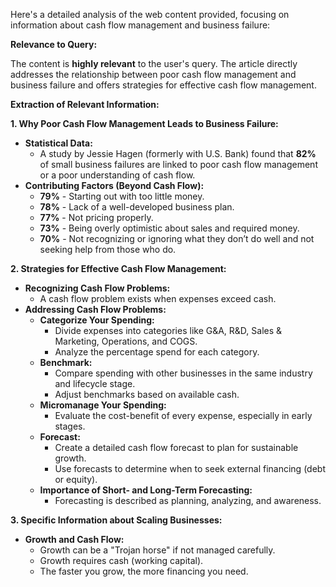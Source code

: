 Here's a detailed analysis of the web content provided, focusing on information about cash flow management and business failure:

**Relevance to Query:**

The content is **highly relevant** to the user's query. The article directly addresses the relationship between poor cash flow management and business failure and offers strategies for effective cash flow management.

**Extraction of Relevant Information:**

**1. Why Poor Cash Flow Management Leads to Business Failure:**

*   **Statistical Data:**
    *   A study by Jessie Hagen (formerly with U.S. Bank) found that **82%** of small business failures are linked to poor cash flow management or a poor understanding of cash flow.
*   **Contributing Factors (Beyond Cash Flow):**
    *   **79%** - Starting out with too little money.
    *   **78%** - Lack of a well-developed business plan.
    *   **77%** - Not pricing properly.
    *   **73%** - Being overly optimistic about sales and required money.
    *   **70%** - Not recognizing or ignoring what they don’t do well and not seeking help from those who do.

**2. Strategies for Effective Cash Flow Management:**

*   **Recognizing Cash Flow Problems:**
    *   A cash flow problem exists when expenses exceed cash.
*   **Addressing Cash Flow Problems:**
    *   **Categorize Your Spending:**
        *   Divide expenses into categories like G&A, R&D, Sales & Marketing, Operations, and COGS.
        *   Analyze the percentage spend for each category.
    *   **Benchmark:**
        *   Compare spending with other businesses in the same industry and lifecycle stage.
        *   Adjust benchmarks based on available cash.
    *   **Micromanage Your Spending:**
        *   Evaluate the cost-benefit of every expense, especially in early stages.
    *   **Forecast:**
        *   Create a detailed cash flow forecast to plan for sustainable growth.
        *   Use forecasts to determine when to seek external financing (debt or equity).
    *   **Importance of Short- and Long-Term Forecasting:**
        *   Forecasting is described as planning, analyzing, and awareness.

**3. Specific Information about Scaling Businesses:**

*   **Growth and Cash Flow:**
    *   Growth can be a "Trojan horse" if not managed carefully.
    *   Growth requires cash (working capital).
    *   The faster you grow, the more financing you need.

